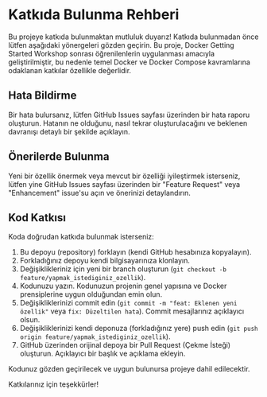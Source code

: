 # Katkıda Bulunma Rehberi

Bu projeye katkıda bulunmaktan mutluluk duyarız! Katkıda bulunmadan önce lütfen aşağıdaki yönergeleri gözden geçirin. Bu proje, Docker Getting Started Workshop sonrası öğrenilenlerin uygulanması amacıyla geliştirilmiştir, bu nedenle temel Docker ve Docker Compose kavramlarına odaklanan katkılar özellikle değerlidir.

## Hata Bildirme

Bir hata bulursanız, lütfen GitHub Issues sayfası üzerinden bir hata raporu oluşturun. Hatanın ne olduğunu, nasıl tekrar oluşturulacağını ve beklenen davranışı detaylı bir şekilde açıklayın.

## Önerilerde Bulunma

Yeni bir özellik önermek veya mevcut bir özelliği iyileştirmek isterseniz, lütfen yine GitHub Issues sayfası üzerinden bir "Feature Request" veya "Enhancement" issue'su açın ve önerinizi detaylandırın.

## Kod Katkısı

Koda doğrudan katkıda bulunmak isterseniz:

1. Bu depoyu (repository) forklayın (kendi GitHub hesabınıza kopyalayın).
2. Forkladığınız depoyu kendi bilgisayarınıza klonlayın.
3. Değişiklikleriniz için yeni bir branch oluşturun (`git checkout -b feature/yapmak_istediginiz_ozellik`).
4. Kodunuzu yazın. Kodunuzun projenin genel yapısına ve Docker prensiplerine uygun olduğundan emin olun.
5. Değişikliklerinizi commit edin (`git commit -m "feat: Eklenen yeni özellik"` veya `fix: Düzeltilen hata`). Commit mesajlarınız açıklayıcı olsun.
6. Değişikliklerinizi kendi deponuza (forkladığınız yere) push edin (`git push origin feature/yapmak_istediginiz_ozellik`).
7. GitHub üzerinden orijinal depoya bir Pull Request (Çekme İsteği) oluşturun. Açıklayıcı bir başlık ve açıklama ekleyin.

Kodunuz gözden geçirilecek ve uygun bulunursa projeye dahil edilecektir.

Katkılarınız için teşekkürler!
